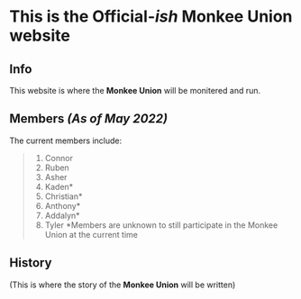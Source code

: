 # This is the Official-*ish* **Monkee Union**  website

## Info
This website is where the **Monkee Union** will be monitered and run.  
## Members *(As of May 2022)*
The current members include:
>1. Connor
>2. Ruben
>3. Asher
>4. Kaden*
>5. Christian*
>6. Anthony*
>7. Addalyn* 
>8. Tyler
*Members are unknown to still participate in the Monkee Union at the current time

## History
(This is where the story of the **Monkee Union** will be written)

